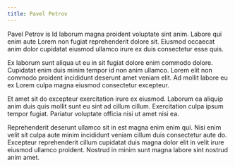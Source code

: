 ```yaml
---
title: Pavel Petrov
---
```



Pavel Petrov is Id laborum magna proident voluptate sint anim. Labore qui enim aute Lorem non fugiat reprehenderit dolore sit. Eiusmod occaecat anim dolor cupidatat eiusmod ullamco irure ex duis consectetur esse quis.

Ex laborum sunt aliqua ut eu in sit fugiat dolore enim commodo dolore. Cupidatat enim duis minim tempor id non anim ullamco. Lorem elit non commodo proident incididunt deserunt amet veniam elit. Ad mollit labore eu ex Lorem culpa magna eiusmod consectetur excepteur.

Et amet sit do excepteur exercitation irure ex eiusmod. Laborum ea aliquip anim duis quis mollit sunt eu sint ad cillum cillum. Exercitation culpa ipsum tempor fugiat. Pariatur voluptate officia nisi ut amet nisi ea.

Reprehenderit deserunt ullamco sit in est magna enim enim qui. Nisi enim velit sit culpa aute minim incididunt veniam cillum duis consectetur aute do. Excepteur reprehenderit cillum cupidatat duis magna dolor elit in velit irure eiusmod ullamco proident. Nostrud in minim sunt magna labore sint nostrud anim amet.